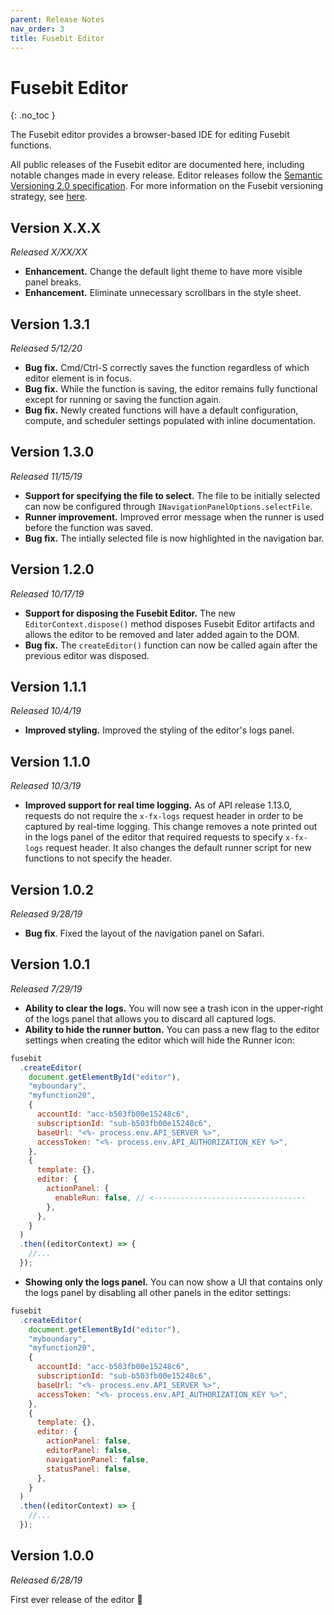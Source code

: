 ```yaml
---
parent: Release Notes
nav_order: 3
title: Fusebit Editor
---
```


<!-- prettier-ignore-start -->
# Fusebit Editor
{: .no_toc }
<!-- prettier-ignore-end -->

The Fusebit editor provides a browser-based IDE for editing Fusebit functions.

All public releases of the Fusebit editor are documented here, including notable changes made in every release. Editor releases follow the [Semantic Versioning 2.0 specification](https://semver.org/). For more information on the Fusebit versioning strategy, see [here](http://fusebit.io/docs/integrator-guide/versioning).

<!-- prettier-ignore -->
<!-- 1. TOC
{:toc} -->

## Version X.X.X

_Released X/XX/XX_

- **Enhancement.** Change the default light theme to have more visible panel breaks.
- **Enhancement.** Eliminate unnecessary scrollbars in the style sheet.

## Version 1.3.1

_Released 5/12/20_

- **Bug fix.** Cmd/Ctrl-S correctly saves the function regardless of which editor element is in focus.
- **Bug fix.** While the function is saving, the editor remains fully functional except for running or saving the function again.
- **Bug fix.** Newly created functions will have a default configuration, compute, and scheduler settings populated with inline documentation.

## Version 1.3.0

_Released 11/15/19_

- **Support for specifying the file to select.** The file to be initially selected can now be configured through `INavigationPanelOptions.selectFile`.
- **Runner improvement.** Improved error message when the runner is used before the function was saved.
- **Bug fix.** The intially selected file is now highlighted in the navigation bar.

## Version 1.2.0

_Released 10/17/19_

- **Support for disposing the Fusebit Editor.** The new `EditorContext.dispose()` method disposes Fusebit Editor artifacts and allows the editor to be removed and later added again to the DOM.
- **Bug fix.** The `createEditor()` function can now be called again after the previous editor was disposed.

## Version 1.1.1

_Released 10/4/19_

- **Improved styling.** Improved the styling of the editor's logs panel.

## Version 1.1.0

_Released 10/3/19_

- **Improved support for real time logging.** As of API release 1.13.0, requests do not require the `x-fx-logs` request header in order to be captured by real-time logging. This change removes a note printed out in the logs panel of the editor that required requests to specify `x-fx-logs` request header. It also changes the default runner script for new functions to not specify the header.

## Version 1.0.2

_Released 9/28/19_

- **Bug fix**. Fixed the layout of the navigation panel on Safari.

## Version 1.0.1

_Released 7/29/19_

- **Ability to clear the logs.** You will now see a trash icon in the upper-right of the logs panel that allows you to discard all captured logs.
- **Ability to hide the runner button.** You can pass a new flag to the editor settings when creating the editor which will hide the Runner icon:

```javascript
fusebit
  .createEditor(
    document.getElementById("editor"),
    "myboundary",
    "myfunction20",
    {
      accountId: "acc-b503fb00e15248c6",
      subscriptionId: "sub-b503fb00e15248c6",
      baseUrl: "<%- process.env.API_SERVER %>",
      accessToken: "<%- process.env.API_AUTHORIZATION_KEY %>",
    },
    {
      template: {},
      editor: {
        actionPanel: {
          enableRun: false, // <----------------------------------
        },
      },
    }
  )
  .then((editorContext) => {
    //...
  });
```

- **Showing only the logs panel.** You can now show a UI that contains only the logs panel by disabling all other panels in the editor settings:

```javascript
fusebit
  .createEditor(
    document.getElementById("editor"),
    "myboundary",
    "myfunction20",
    {
      accountId: "acc-b503fb00e15248c6",
      subscriptionId: "sub-b503fb00e15248c6",
      baseUrl: "<%- process.env.API_SERVER %>",
      accessToken: "<%- process.env.API_AUTHORIZATION_KEY %>",
    },
    {
      template: {},
      editor: {
        actionPanel: false,
        editorPanel: false,
        navigationPanel: false,
        statusPanel: false,
      },
    }
  )
  .then((editorContext) => {
    //...
  });
```

## Version 1.0.0

_Released 6/28/19_

First ever release of the editor 🚀
